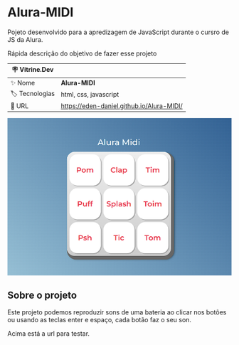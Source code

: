 # Alura-MIDI
 Pojeto desenvolvido para a apredizagem de JavaScript durante o cursro de JS da Alura. 

Rápida descrição do objetivo de fazer esse projeto

| :placard: Vitrine.Dev |     |
| -------------  | --- |
| :sparkles: Nome        | **Alura-MIDI**
| :label: Tecnologias | html, css, javascript
| :rocket: URL         | https://eden-daniel.github.io/Alura-MIDI/

<!-- Inserir imagem com a #vitrinedev ao final do link -->
![](https://raw.githubusercontent.com/Eden-Daniel/Alura-MIDI/main/images/alura-midi-cover.png)

## Sobre o projeto

Este projeto podemos reproduzir sons de uma bateria ao clicar nos botões ou usando as teclas enter e espaço, cada botão faz o seu son.

Acima está a url para testar.
